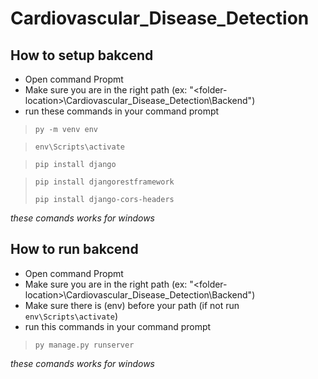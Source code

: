# Cardiovascular_Disease_Detection

## How to setup bakcend

- Open command Propmt
- Make sure you are in the right path
  (ex: "\<folder-location>\Cardiovascular_Disease_Detection\Backend")
- run these commands in your command prompt

 

> `py -m venv env` <br>

> `env\Scripts\activate` <br>

> `pip install django` <br>

> `pip install djangorestframework`<br>
> 
> `pip install django-cors-headers` <br>


_these comands works for windows_

## How to run bakcend

- Open command Propmt
- Make sure you are in the right path
  (ex: "\<folder-location>\Cardiovascular_Disease_Detection\Backend")
- Make sure there is (env) before your path
  (if not run `env\Scripts\activate`)
- run this commands in your command prompt

> `py manage.py runserver`

_these comands works for windows_
